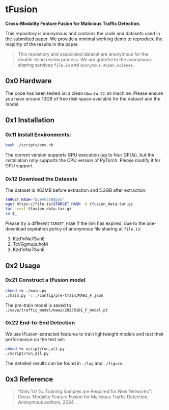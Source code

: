 # tFusion

**Cross-Modality Feature Fusion for Malicious Traffic Detection.**

This repository is anonymous and contains the code and datasets used in the submitted paper. 
We provide a minimal working demo to reproduce the majority of the results in the paper.

> This repository and associated dataset are anonymous for the double-blind review process.
> We are grateful to the anonymous sharing services `file.io` and `anonymous.4open.science`.

## 0x0 Hardware
The code has been tested on a clean `Ubuntu 22.04` machine. Please ensure you have around 10GB of free disk space available for the dataset and the model.

## 0x1 Installation
### 0x11 Install Environments:
``` bash
bash ./scripts/env.sh
```
The current version supports GPU execution (up to four GPUs), but the installation only supports the CPU version of PyTorch. Please modify it for GPU support.

### 0x12 Download the Datasets 
The dataset is 463MB before extraction and 5.2GB after extraction:
``` bash
TARGET_HASH="bv9vklT88pyS"
wget https://file.io/$TARGET_HASH -O tfusion_data.tar.gz
tar -xvzf tfusion_data.tar.gz
rm $_
```

Please try a different `TARGET_HASH` if the link has expired, due to the one-download expiration policy of anonymous file sharing at `file.io`:
1. Kzd1nNa7SunE
2. TcVGgmupuhoM
3. Kzd1nNa7SunE

## 0x2 Usage
### 0x21 Construct a tFusion model
``` bash
chmod +x ./main.py
./main.py -c ./config/pre-train/MAWI_F.json
```
The pre-train model is saved to `./save/traffic_model/mawi/20230101_F_model.pt`

### 0x22 End-to-End Detection
We use tFusion-extracted features to train lightweight models and test their performance on the test set:
``` bash
chmod +x script/run_all.py
./script/run_all.py
```
The detailed results can be found in `./log` and `./figure`.

## 0x3 Reference
> "Only 1.0 ‰ Training Samples are Required for New Networks": Cross-Modality Feature Fusion for Malicious Traffic Detection, Anonymous authors, 2024.
